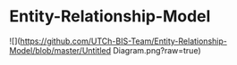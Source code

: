 # Entity-Relationship-Model
![](https://github.com/UTCh-BIS-Team/Entity-Relationship-Model/blob/master/Untitled Diagram.png?raw=true)
